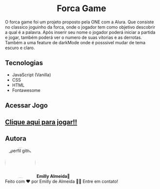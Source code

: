 <h1 align="center"> Forca Game </h1>

<p>
O forca game foi um projeto proposto pela ONE com a Alura. Que consiste no classico joguinho da forca, onde o jogador tem como objetivo descobrir a qual é a palavra. Após inserir seu nome o jogador poderá iniciar a partida e jogar, também poderá ver o numero de suas vitorias e as derrotas. Também a uma feature de darkMode onde é posssivel mudar de tema escuro e claro.
</p>


<h2>Tecnologias </h2>

<ul>
    <li>JavaScript (Vanilla)</li>
    <li>CSS</li>
    <li>HTML</li>
    <li>Fontawesome</li>
</ul>

<h2>Acessar Jogo <h2/>
    
 <a href="https://emillyalmeida.github.io/forca-gamer/" target="_blank"> Clique aqui para jogar!!</a>

<h2>Autora</h2>

<img style="border-radius: 50%;" src="https://avatars.githubusercontent.com/u/86078020?s=400&u=6a810d4caaf453156bd3b5bf49dc5378b3fb2bcb&v=4" width="100px;" alt="perfil github"/>
<span><b>Emilly Almeida</b>🚀</span>
<br/>
<span>Feito com ❤️ por Emilly de Almeida </span>
<span>👋🏽 Entre em contato!</span>

